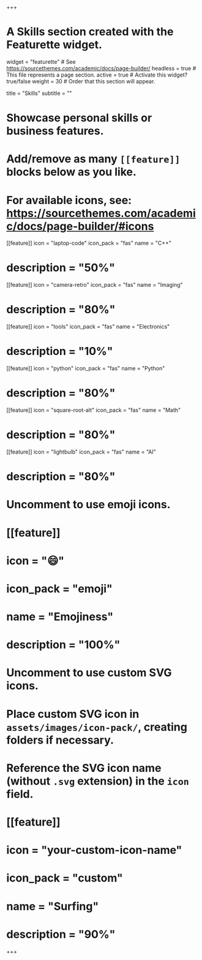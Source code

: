 +++
# A Skills section created with the Featurette widget.
widget = "featurette"  # See https://sourcethemes.com/academic/docs/page-builder/
headless = true  # This file represents a page section.
active = true  # Activate this widget? true/false
weight = 30  # Order that this section will appear.

title = "Skills"
subtitle = ""

# Showcase personal skills or business features.
# 
# Add/remove as many `[[feature]]` blocks below as you like.
# 
# For available icons, see: https://sourcethemes.com/academic/docs/page-builder/#icons

[[feature]]
  icon = "laptop-code"
  icon_pack = "fas"
  name = "C++"
  # description = "50%"
  
[[feature]]
  icon = "camera-retro"
  icon_pack = "fas"
  name = "Imaging"
  # description = "80%"  
  
[[feature]]
  icon = "tools"
  icon_pack = "fas"
  name = "Electronics"
  # description = "10%"

[[feature]]
  icon = "python"
  icon_pack = "fas"
  name = "Python"
  # description = "80%" 

[[feature]]
  icon = "square-root-alt"
  icon_pack = "fas"
  name = "Math"
  # description = "80%" 

[[feature]]
  icon = "lightbulb"
  icon_pack = "fas"
  name = "AI"
  # description = "80%" 

# Uncomment to use emoji icons.
# [[feature]]
#  icon = ":smile:"
#  icon_pack = "emoji"
#  name = "Emojiness"
#  description = "100%"  

# Uncomment to use custom SVG icons.
# Place custom SVG icon in `assets/images/icon-pack/`, creating folders if necessary.
# Reference the SVG icon name (without `.svg` extension) in the `icon` field.
# [[feature]]
#  icon = "your-custom-icon-name"
#  icon_pack = "custom"
#  name = "Surfing"
#  description = "90%"

+++
